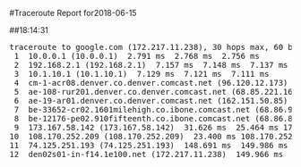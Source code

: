 #Traceroute Report for2018-06-15

##18:14:31

<p><pre><samp>traceroute to google.com (172.217.11.238), 30 hops max, 60 byte packets
 1  10.0.0.1 (10.0.0.1)  2.791 ms  2.768 ms  2.756 ms
 2  192.168.2.1 (192.168.2.1)  7.157 ms  7.148 ms  7.137 ms
 3  10.1.10.1 (10.1.10.1)  7.129 ms  7.121 ms  7.111 ms
 4  cm-1-acr08.denver.co.denver.comcast.net (96.120.12.173)  50.497 ms  50.488 ms  46.688 ms
 5  ae-108-rur201.denver.co.denver.comcast.net (68.85.221.161)  51.823 ms  51.812 ms  51.797 ms
 6  ae-19-ar01.denver.co.denver.comcast.net (162.151.50.85)  52.452 ms  45.115 ms  45.330 ms
 7  be-33652-cr02.1601milehigh.co.ibone.comcast.net (68.86.92.121)  32.366 ms  32.340 ms  32.326 ms
 8  be-12176-pe02.910fifteenth.co.ibone.comcast.net (68.86.83.94)  32.312 ms  32.300 ms  32.286 ms
 9  173.167.58.142 (173.167.58.142)  31.626 ms  25.464 ms 173.167.59.46 (173.167.59.46)  19.070 ms
10  108.170.252.209 (108.170.252.209)  23.400 ms 108.170.252.193 (108.170.252.193)  149.607 ms  149.586 ms
11  74.125.251.193 (74.125.251.193)  148.691 ms  149.986 ms 74.125.251.199 (74.125.251.199)  149.977 ms
12  den02s01-in-f14.1e100.net (172.217.11.238)  149.966 ms  149.533 ms  149.945 ms</samp></pre></p>

